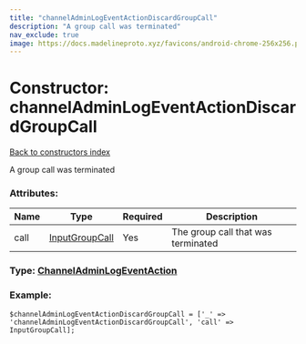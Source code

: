 ```yaml
---
title: "channelAdminLogEventActionDiscardGroupCall"
description: "A group call was terminated"
nav_exclude: true
image: https://docs.madelineproto.xyz/favicons/android-chrome-256x256.png
---
```

# Constructor: channelAdminLogEventActionDiscardGroupCall  
[Back to constructors index](/API_docs/constructors/index.html)



A group call was terminated

### Attributes:

| Name     |    Type       | Required | Description |
|----------|---------------|----------|-------------|
|call|[InputGroupCall](/API_docs/types/InputGroupCall.html) | Yes|The group call that was terminated|



### Type: [ChannelAdminLogEventAction](/API_docs/types/ChannelAdminLogEventAction.html)


### Example:

```
$channelAdminLogEventActionDiscardGroupCall = ['_' => 'channelAdminLogEventActionDiscardGroupCall', 'call' => InputGroupCall];
```  
